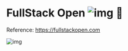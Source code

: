 # FullStack Open ![img](https://img.shields.io/badge/buhohacker-Fullstack-blue) 🦉
Reference: https://fullstackopen.com



![img](https://img.shields.io/twitter/follow/buhohacker?style=social)
